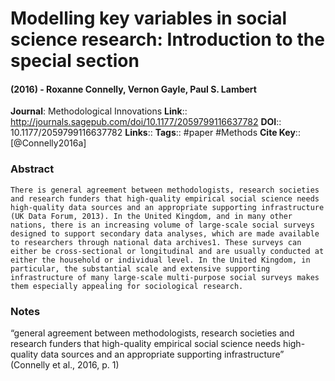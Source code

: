 # Modelling key variables in social science research: Introduction to the special section
#### (2016) - Roxanne Connelly, Vernon Gayle, Paul S. Lambert
**Journal**: Methodological Innovations
**Link**:: http://journals.sagepub.com/doi/10.1177/2059799116637782
**DOI**:: 10.1177/2059799116637782
**Links**:: 
**Tags**:: #paper #Methods 
**Cite Key**:: [@Connelly2016a]

### Abstract

```
There is general agreement between methodologists, research societies and research funders that high-quality empirical social science needs high-quality data sources and an appropriate supporting infrastructure (UK Data Forum, 2013). In the United Kingdom, and in many other nations, there is an increasing volume of large-scale social surveys designed to support secondary data analyses, which are made available to researchers through national data archives1. These surveys can either be cross-sectional or longitudinal and are usually conducted at either the household or individual level. In the United Kingdom, in particular, the substantial scale and extensive supporting infrastructure of many large-scale multi-purpose social surveys makes them especially appealing for sociological research.
```

### Notes

“general agreement between methodologists, research societies and research funders that high-quality empirical social science needs high-quality data sources and an appropriate supporting infrastructure” (Connelly et al., 2016, p. 1)